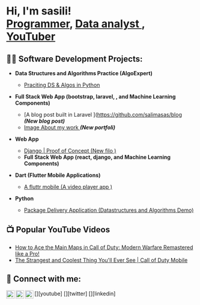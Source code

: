 <h1>Hi, I'm sasili! <br/><a href="https://github.com/salimansas">Programmer</a>, <a href="https://www.linkedin.com/in/salimansas2017/"> Data analyst </a>, <a href="https://www.youtube.com/@wins_Signature">YouTuber</a></h1>

<h2>👨‍💻 Software Development Projects:</h2>

- <b>Data Structures and Algorithms Practice (AlgoExpert)</b>
  - [Praciting DS & Algos in Python](https://github.com/salimansas/Algorithms-Practice)
  
- <b>Full Stack Web App (bootstrap, laravel, , and Machine Learning Components)</b>
  - [A blog post built in Laravel ](https://github.com/salimasas/blog <b><i>(New blog post)</b></i>
  - [Image About my work ](https://github.com/Salimansas/New-portofoli) <b><i>(New portfoli)</b></i>
  
- <b>Web App</b>
  - [Django | Proof of Concept (New filo )](https://github.com/salimansas/New)
  - <b>Full Stack Web App (react, django, and Machine Learning Components)</b>
  
- <b>Dart (Flutter Mobile Applications)</b>
  - [A fluttr mobile (A video player app )](https://github.com/salimansas/flutterjojo)
 
- <b>Python</b>
  - [Package Delivery Application (Datastructures and Algorithms Demo)](https://github.com/salimansas/Python-Pathfinding-Algorithm)

<h2>📺 Popular YouTube Videos</h2>

- [How to Ace the Main Maps in Call of Duty: Modern Warfare Remastered like a Pro!](https://www.youtube.com/watch?v=905JCsvEz3Q)
- [The Strangest and Coolest Thing You'll Ever See | Call of Duty Mobile](https://www.youtube.com/watch?v=D5b4OKiZTq8)



<h2> 🤳 Connect with me:</h2>

[<img align="left" alt="@wins_Signature | YouTube" width="22px" src="https://cdn.jsdelivr.net/npm/simple-icons@v3/icons/youtube.svg" />][youtube]
[<img align="left" alt="@wins_Signature | Twitter" width="22px" src="https://cdn.jsdelivr.net/npm/simple-icons@v3/icons/twitter.svg" />][twitter]
[<img align="left" alt="Salimansas | LinkedIn" width="22px" src="https://cdn.jsdelivr.net/npm/simple-icons@v3/icons/linkedin.svg" />][linkedin]
